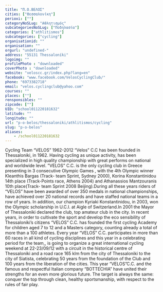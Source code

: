 ```yaml
---
title: "Π.Ο.ΒΕΛΟΣ"
cities: ["Θεσσαλονίκη"]
perioxi: [""]
categoryNoSLug: "Αθλητισμός"
subcategoriesNoSLug: ["Ποδηλασία"]
categories: ["athlitismos"]
subcategories: ["cycling"]
organisationid: ""
organisation: ""
orgurl: "undefined-"
address: "55131 Thessaloníki"
logoimg: ""
profilePhoto : "downloaded"
coverPhoto : "downloaded"
website: "veloscc.gr/index.php?lang=en"
facebook: "www.facebook.com/VelosCyclingClub/"
phone: "6973382718"
email: "velos.cyclingclub@yahoo.com"
courses: ""
places: [""]
rensponsibles: ""
zipcode: [""]
UID: "school011220181632"
latitude: ""
longitude: ""
url: "p-o-belos/thessaloniki/athlitismos/cycling"
slug: "p-o-belos"
aliases:
    - /school011220181632
---
```





Cycling Team “VELOS” 1962-2012 “Velos” C.C has been founded in Thessaloniki, in 1962. Having cycling as unique activity, has been specialized in high quality championship with great performs on national and worldwide level. ”VELOS” C.C. is the only cycling club in Greece presenting in 3 consecutive Olympic Games , with the 4th Olympic winner Kleanthis Bargas (Track- team Sprint, Sydney 2000), Korina Konstantinidou 14th place (Track-Points race, Athens 2004) and Athanassios Mantzouranis 10th place(Track- team Sprint 2008 Beijing).During all these years riders of “VELOS” have been awarded of over 350 medals in national championships, have achieved over 20 national records and have staffed national teams in a row of years. In addition, our champion Kyriaki Konstantinidou, in 2003, won the Olympic scholarship in U.C.I. at Aigle of Switzerland.In 2001 the Mayor of Thessaloniki declared the club, top amateur club in the city. In recent years, in order to cultivate the sport and develop the eco sensibility of Thessaloniki’s citizens “VELOS” C.C. has founded the first cycling Academy for children aged 7 to 12 and a Masters category, counting already a total of more than a 100 athletes. Every year “VELOS” C.C. participates in more than 60 races in all kind of cycling disciplines and this year in a celebrating period for the team,, is going to organize a great international cycling weekend at 22-23/09/12 with a circuit in the historical centre of Thessaloniki and a road race 165 klm from the city of Thessaloniki to the city of Siatista, celebrating 50 years from the foundation of the Club and 100 years from the liberation of the cities. This year “VELOS”C.C. and the famous and respectful Italian company “BOTTECHIA” have united their strengths for an even more glorious future. The target is always the same: conquer the top through clean, healthy sportsmanship, with respect to the rules of fair play.